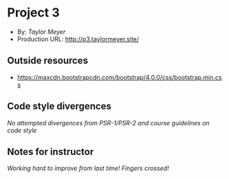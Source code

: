 # Project 3
+ By: *Taylor Meyer*
+ Production URL: <http://p3.taylormeyer.site/>

## Outside resources
* https://maxcdn.bootstrapcdn.com/bootstrap/4.0.0/css/bootstrap.min.css

## Code style divergences
*No attempted divergences from PSR-1/PSR-2 and course guidelines on code style*

## Notes for instructor
*Working hard to improve from last time! Fingers crossed!*
